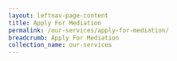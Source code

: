```yaml
---
layout: leftnav-page-content
title: Apply For Mediation
permalink: /our-services/apply-for-mediation/
breadcrumb: Apply For Mediation
collection_name: our-services
---
```

